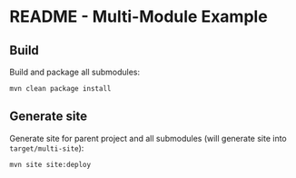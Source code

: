 # README - Multi-Module Example

## Build

Build and package all submodules:

    mvn clean package install

## Generate site

Generate site for parent project and all submodules (will generate site into `target/multi-site`):

    mvn site site:deploy


